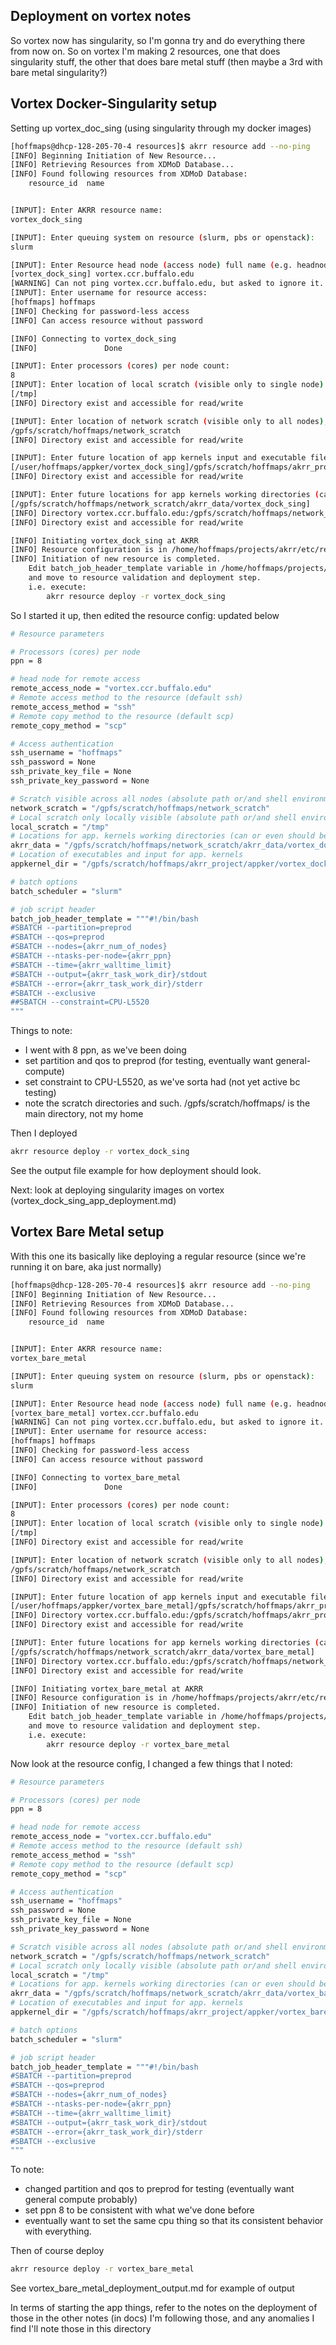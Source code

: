 ## Deployment on vortex notes

So vortex now has singularity, so I'm gonna try and do everything there from now on.
So on vortex I'm making 2 resources, one that does singularity stuff, the other that does bare metal stuff (then maybe a 3rd with bare metal singularity?)

## Vortex Docker-Singularity setup

Setting up vortex_doc_sing (using singularity through my docker images)
```bash
[hoffmaps@dhcp-128-205-70-4 resources]$ akrr resource add --no-ping
[INFO] Beginning Initiation of New Resource...
[INFO] Retrieving Resources from XDMoD Database...
[INFO] Found following resources from XDMoD Database:
    resource_id  name


[INPUT]: Enter AKRR resource name:
vortex_dock_sing

[INPUT]: Enter queuing system on resource (slurm, pbs or openstack): 
slurm

[INPUT]: Enter Resource head node (access node) full name (e.g. headnode.somewhere.org):
[vortex_dock_sing] vortex.ccr.buffalo.edu
[WARNING] Can not ping vortex.ccr.buffalo.edu, but asked to ignore it.
[INPUT]: Enter username for resource access:
[hoffmaps] hoffmaps
[INFO] Checking for password-less access
[INFO] Can access resource without password

[INFO] Connecting to vortex_dock_sing
[INFO]               Done

[INPUT]: Enter processors (cores) per node count:
8
[INPUT]: Enter location of local scratch (visible only to single node):
[/tmp]
[INFO] Directory exist and accessible for read/write

[INPUT]: Enter location of network scratch (visible only to all nodes),used for temporary storage of app kernel input/output:
/gpfs/scratch/hoffmaps/network_scratch
[INFO] Directory exist and accessible for read/write

[INPUT]: Enter future location of app kernels input and executable files:
[/user/hoffmaps/appker/vortex_dock_sing]/gpfs/scratch/hoffmaps/akrr_project/appker/vortex_dock_sing
[INFO] Directory exist and accessible for read/write

[INPUT]: Enter future locations for app kernels working directories (can or even should be on scratch space):
[/gpfs/scratch/hoffmaps/network_scratch/akrr_data/vortex_dock_sing]
[INFO] Directory vortex.ccr.buffalo.edu:/gpfs/scratch/hoffmaps/network_scratch/akrr_data/vortex_dock_sing does not exists, will try to create it
[INFO] Directory exist and accessible for read/write

[INFO] Initiating vortex_dock_sing at AKRR
[INFO] Resource configuration is in /home/hoffmaps/projects/akrr/etc/resources/vortex_dock_sing/resource.conf
[INFO] Initiation of new resource is completed.
    Edit batch_job_header_template variable in /home/hoffmaps/projects/akrr/etc/resources/vortex_dock_sing/resource.conf
    and move to resource validation and deployment step.
    i.e. execute:
        akrr resource deploy -r vortex_dock_sing
```
So I started it up, then edited the resource config: updated below
```bash
# Resource parameters

# Processors (cores) per node
ppn = 8

# head node for remote access
remote_access_node = "vortex.ccr.buffalo.edu"
# Remote access method to the resource (default ssh)
remote_access_method = "ssh"
# Remote copy method to the resource (default scp)
remote_copy_method = "scp"

# Access authentication
ssh_username = "hoffmaps"
ssh_password = None
ssh_private_key_file = None
ssh_private_key_password = None

# Scratch visible across all nodes (absolute path or/and shell environment variable)
network_scratch = "/gpfs/scratch/hoffmaps/network_scratch"
# Local scratch only locally visible (absolute path or/and shell environment variable)
local_scratch = "/tmp"
# Locations for app. kernels working directories (can or even should be on scratch space)
akrr_data = "/gpfs/scratch/hoffmaps/network_scratch/akrr_data/vortex_dock_sing"
# Location of executables and input for app. kernels
appkernel_dir = "/gpfs/scratch/hoffmaps/akrr_project/appker/vortex_dock_sing"

# batch options
batch_scheduler = "slurm"

# job script header
batch_job_header_template = """#!/bin/bash
#SBATCH --partition=preprod
#SBATCH --qos=preprod
#SBATCH --nodes={akrr_num_of_nodes}
#SBATCH --ntasks-per-node={akrr_ppn}
#SBATCH --time={akrr_walltime_limit}
#SBATCH --output={akrr_task_work_dir}/stdout
#SBATCH --error={akrr_task_work_dir}/stderr
#SBATCH --exclusive
##SBATCH --constraint=CPU-L5520
"""
```
Things to note:
- I went with 8 ppn, as we've been doing
- set partition and qos to preprod (for testing, eventually want general-compute)
- set constraint to CPU-L5520, as we've sorta had (not yet active bc testing)
- note the scratch directories and such. /gpfs/scratch/hoffmaps/ is the main directory, not my home

Then I deployed
```bash
akrr resource deploy -r vortex_dock_sing
```
See the output file example for how deployment should look.

Next: look at deploying singularity images on vortex (vortex_dock_sing_app_deployment.md)

## Vortex Bare Metal setup
With this one its basically like deploying a regular resource (since we're running it on bare, aka just normally)
```bash
[hoffmaps@dhcp-128-205-70-4 resources]$ akrr resource add --no-ping
[INFO] Beginning Initiation of New Resource...
[INFO] Retrieving Resources from XDMoD Database...
[INFO] Found following resources from XDMoD Database:
    resource_id  name


[INPUT]: Enter AKRR resource name:
vortex_bare_metal

[INPUT]: Enter queuing system on resource (slurm, pbs or openstack): 
slurm

[INPUT]: Enter Resource head node (access node) full name (e.g. headnode.somewhere.org):
[vortex_bare_metal] vortex.ccr.buffalo.edu
[WARNING] Can not ping vortex.ccr.buffalo.edu, but asked to ignore it.
[INPUT]: Enter username for resource access:
[hoffmaps] hoffmaps
[INFO] Checking for password-less access
[INFO] Can access resource without password

[INFO] Connecting to vortex_bare_metal
[INFO]               Done

[INPUT]: Enter processors (cores) per node count:
8
[INPUT]: Enter location of local scratch (visible only to single node):
[/tmp]
[INFO] Directory exist and accessible for read/write

[INPUT]: Enter location of network scratch (visible only to all nodes),used for temporary storage of app kernel input/output:
/gpfs/scratch/hoffmaps/network_scratch
[INFO] Directory exist and accessible for read/write

[INPUT]: Enter future location of app kernels input and executable files:
[/user/hoffmaps/appker/vortex_bare_metal]/gpfs/scratch/hoffmaps/akrr_project/appker/vortex_bare_metal
[INFO] Directory vortex.ccr.buffalo.edu:/gpfs/scratch/hoffmaps/akrr_project/appker/vortex_bare_metal does not exists, will try to create it
[INFO] Directory exist and accessible for read/write

[INPUT]: Enter future locations for app kernels working directories (can or even should be on scratch space):
[/gpfs/scratch/hoffmaps/network_scratch/akrr_data/vortex_bare_metal]
[INFO] Directory vortex.ccr.buffalo.edu:/gpfs/scratch/hoffmaps/network_scratch/akrr_data/vortex_bare_metal does not exists, will try to create it
[INFO] Directory exist and accessible for read/write

[INFO] Initiating vortex_bare_metal at AKRR
[INFO] Resource configuration is in /home/hoffmaps/projects/akrr/etc/resources/vortex_bare_metal/resource.conf
[INFO] Initiation of new resource is completed.
    Edit batch_job_header_template variable in /home/hoffmaps/projects/akrr/etc/resources/vortex_bare_metal/resource.conf
    and move to resource validation and deployment step.
    i.e. execute:
        akrr resource deploy -r vortex_bare_metal
```
Now look at the resource config, I changed a few things that I noted:
```bash
# Resource parameters

# Processors (cores) per node
ppn = 8

# head node for remote access
remote_access_node = "vortex.ccr.buffalo.edu"
# Remote access method to the resource (default ssh)
remote_access_method = "ssh"
# Remote copy method to the resource (default scp)
remote_copy_method = "scp"

# Access authentication
ssh_username = "hoffmaps"
ssh_password = None
ssh_private_key_file = None
ssh_private_key_password = None

# Scratch visible across all nodes (absolute path or/and shell environment variable)
network_scratch = "/gpfs/scratch/hoffmaps/network_scratch"
# Local scratch only locally visible (absolute path or/and shell environment variable)
local_scratch = "/tmp"
# Locations for app. kernels working directories (can or even should be on scratch space)
akrr_data = "/gpfs/scratch/hoffmaps/network_scratch/akrr_data/vortex_bare_metal"
# Location of executables and input for app. kernels
appkernel_dir = "/gpfs/scratch/hoffmaps/akrr_project/appker/vortex_bare_metal"

# batch options
batch_scheduler = "slurm"

# job script header
batch_job_header_template = """#!/bin/bash
#SBATCH --partition=preprod
#SBATCH --qos=preprod
#SBATCH --nodes={akrr_num_of_nodes}
#SBATCH --ntasks-per-node={akrr_ppn}
#SBATCH --time={akrr_walltime_limit}
#SBATCH --output={akrr_task_work_dir}/stdout
#SBATCH --error={akrr_task_work_dir}/stderr
#SBATCH --exclusive
"""

```
To note:
- changed partition and qos to preprod for testing (eventually want general compute probably)
- set ppn 8 to be consistent with what we've done before
- eventually want to set the same cpu thing so that its consistent behavior with everything.

Then of course deploy
```bash
akrr resource deploy -r vortex_bare_metal
```
See vortex_bare_metal_deployment_output.md for example of output

In terms of starting the app things, refer to the notes on the deployment of those in the other notes (in docs)
I'm following those, and any anomalies I find I'll note those in this directory



